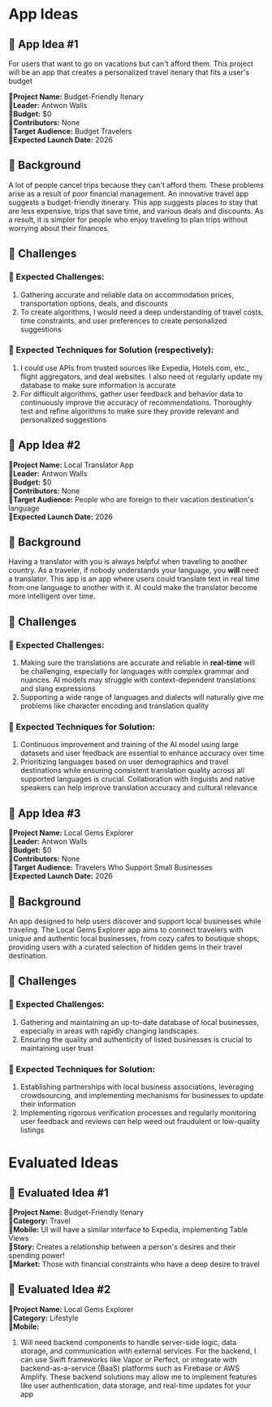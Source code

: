 # App Ideas

## :beginner: App Idea #1

For users that want to go on vacations but can't afford them. This project will be an app that creates a personalized travel itenary that fits a user's budget

**:small_blue_diamond:Project Name:** Budget-Friendly Itenary  
**:small_blue_diamond:Leader:** Antwon Walls  
**:small_blue_diamond:Budget:** $0  
**:small_blue_diamond:Contributors:** None  
**:small_blue_diamond:Target Audience:** Budget Travelers  
**:small_blue_diamond:Expected Launch Date:** 2026  

## :triangular_flag_on_post: Background

A lot of people cancel trips because they can't afford them. These problems arise as a result of poor financial management. An innovative travel app suggests a budget-friendly itinerary. This app suggests places to stay that are less expensive, trips that save time, and various deals and discounts. As a result, it is simpler for people who enjoy traveling to plan trips without worrying about their finances.

## :pencil: Challenges

### :small_blue_diamond: Expected Challenges:
1. Gathering accurate and reliable data on accommodation prices, transportation options, deals, and discounts
2. To create algorithms, I would need a deep understanding of travel costs, time constraints, and user preferences to create personalized suggestions

### :small_blue_diamond: Expected Techniques for Solution (respectively):

1. I could use APIs from trusted sources like Expedia, Hotels.com, etc., flight aggregators, and deal websites. I also need ot regularly update my database to make sure information is accurate
2. For difficult algorithms, gather user feedback and behavior data to continuously improve the accuracy of recommendations. Thoroughly test and refine algorithms to make sure they provide relevant and personalized suggestions


## :beginner: App Idea #2

**:small_blue_diamond:Project Name:** Local Translator App  
**:small_blue_diamond:Leader:** Antwon Walls  
**:small_blue_diamond:Budget:** $0  
**:small_blue_diamond:Contributors:** None  
**:small_blue_diamond:Target Audience:** People who are foreign to their vacation destination's language  
**:small_blue_diamond:Expected Launch Date:** 2026

## :triangular_flag_on_post: Background

Having a translator with you is always helpful when traveling to another country. As a traveler, if nobody understands your language, you **will** need a translator. This app is an app where users could translate text in real time from one language to another with it. AI could make the translator become more intelligent over time.

## :pencil: Challenges

### :small_blue_diamond: Expected Challenges:
1. Making sure the translations are accurate and reliable in **real-time** will be challenging, especially for languages with complex grammar and nuances. AI models may struggle with context-dependent translations and slang expressions
2. Supporting a wide range of languages and dialects will naturally give me problems like character encoding and translation quality

### :small_blue_diamond: Expected Techniques for Solution:

1. Continuous improvement and training of the AI model using large datasets and user feedback are essential to enhance accuracy over time
2. Prioritizing languages based on user demographics and travel destinations while ensuring consistent translation quality across all supported languages is crucial. Collaboration with linguists and native speakers can help improve translation accuracy and cultural relevance

## :beginner: App Idea #3

**:small_blue_diamond:Project Name:** Local Gems Explorer  
**:small_blue_diamond:Leader:** Antwon Walls  
**:small_blue_diamond:Budget:** $0  
**:small_blue_diamond:Contributors:** None  
**:small_blue_diamond:Target Audience:** Travelers Who Support Small Businesses  
**:small_blue_diamond:Expected Launch Date:** 2026  

## :triangular_flag_on_post: Background

An app designed to help users discover and support local businesses while traveling. The Local Gems Explorer app aims to connect travelers with unique and authentic local businesses, from cozy cafes to boutique shops, providing users with a curated selection of hidden gems in their travel destination.

## :pencil: Challenges

### :small_blue_diamond: Expected Challenges:
1. Gathering and maintaining an up-to-date database of local businesses, especially in areas with rapidly changing landscapes.
2. Ensuring the quality and authenticity of listed businesses is crucial to maintaining user trust

### :small_blue_diamond: Expected Techniques for Solution:

1. Establishing partnerships with local business associations, leveraging crowdsourcing, and implementing mechanisms for businesses to update their information
2. Implementing rigorous verification processes and regularly monitoring user feedback and reviews can help weed out fraudulent or low-quality listings

# Evaluated Ideas

## :beginner: Evaluated Idea #1

**:small_blue_diamond:Project Name:** Budget-Friendly Itenary  
**:small_blue_diamond:Category:** Travel  
**:small_blue_diamond:Mobile:** UI will have a similar interface to Expedia, implementing Table Views  
**:small_blue_diamond:Story:** Creates a relationship between a person's desires and their spending power!  
**:small_blue_diamond:Market:** Those with financial constraints who have a deep desire to travel  

## :beginner: Evaluated Idea #2
**:small_blue_diamond:Project Name:** Local Gems Explorer  
**:small_blue_diamond:Category:** Lifestyle  
**:small_blue_diamond:Mobile:**  
1. Will need backend components to handle server-side logic, data storage, and communication with external services. For the backend, I can use Swift frameworks like Vapor or Perfect, or integrate with backend-as-a-service (BaaS) platforms such as Firebase or AWS Amplify. These backend solutions may allow me to implement features like user authentication, data storage, and real-time updates for your app
